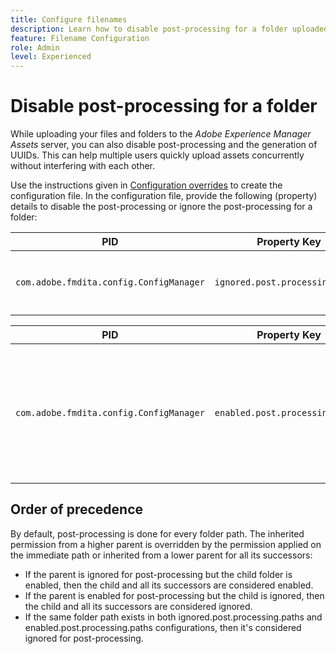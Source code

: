 ```yaml
---
title: Configure filenames
description: Learn how to disable post-processing for a folder uploaded to Adobe Experience Manager Assets
feature: Filename Configuration
role: Admin
level: Experienced
---
```


# Disable post-processing for a folder 

While uploading your files and folders to the *Adobe Experience Manager Assets* server, you can also disable post-processing and the generation of UUIDs. This can help multiple users quickly upload assets concurrently without interfering with each other. 


Use the instructions given in [Configuration overrides](download-install-additional-config-override.md#) to create the configuration file. In the configuration file, provide the following (property) details to disable the post-processing or ignore the post-processing for a folder:

|PID|Property Key|Property Value|
|---|------------|--------------|
|`com.adobe.fmdita.config.ConfigManager`| `ignored.post.processing.paths`| String value to set any standard NODE_OPTIONS (multivalued property, strings with path which omit `/` at the end) <br> **Default Value**: `/content/dam/projects/translation_output`|


|PID|Property Key|Property Value|
|---|------------|--------------|
|`com.adobe.fmdita.config.ConfigManager`| `enabled.post.processing.paths`|String value to set any standard NODE_OPTIONS (multivalued property, strings with path which omit `/` at the end) <br> **Default Value**: `/content/dam` |


## Order of precedence 

By default, post-processing is done for every folder path. The inherited permission from a higher parent is overridden by the permission applied on the immediate path or inherited from a lower parent for all its successors:

* If the parent is ignored for post-processing but the child folder is enabled, then the child and all its successors are considered enabled.
* If the parent is enabled for post-processing but the child is ignored, then the child and all its successors are considered ignored.
* If the same folder path exists in both ignored.post.processing.paths and enabled.post.processing.paths configurations, then it's considered ignored for post-processing.
